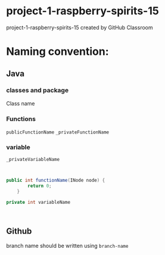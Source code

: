 # project-1-raspberry-spirits-15
project-1-raspberry-spirits-15 created by GitHub Classroom




# Naming convention:


## Java


### classes and package

Class name 


### Functions
`publicFunctionName`
`_privateFunctionName`


### variable
`_privateVariableName`


```Java


public int functionName(INode node) {
        return 0;
    }

private int variableName




```

## Github

branch name should be written using `branch-name`





